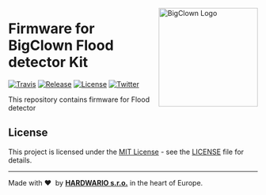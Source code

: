 <a href="https://www.bigclown.com/"><img src="https://bigclown.sirv.com/logo.png" width="200" alt="BigClown Logo" align="right"></a>

# Firmware for BigClown Flood detector Kit

[![Travis](https://img.shields.io/travis/bigclownlabs/bcf-kit-wireless-flood-detector/master.svg)](https://travis-ci.org/bigclownlabs/bcf-kit-wireless-flood-detector)
[![Release](https://img.shields.io/github/release/bigclownlabs/bcf-kit-wireless-flood-detector.svg)](https://github.com/bigclownlabs/bcf-kit-wireless-flood-detector/releases)
[![License](https://img.shields.io/github/license/bigclownlabs/bcf-kit-wireless-flood-detector.svg)](https://github.com/bigclownlabs/bcf-kit-wireless-flood-detector/blob/master/LICENSE)
[![Twitter](https://img.shields.io/twitter/follow/BigClownLabs.svg?style=social&label=Follow)](https://twitter.com/BigClownLabs)

This repository contains firmware for Flood detector


## License

This project is licensed under the [MIT License](https://opensource.org/licenses/MIT/) - see the [LICENSE](LICENSE) file for details.

---

Made with &#x2764;&nbsp; by [**HARDWARIO s.r.o.**](https://www.hardwario.com/) in the heart of Europe.
